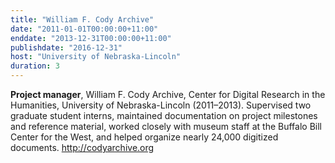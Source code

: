 ```yaml
---
title: "William F. Cody Archive"
date: "2011-01-01T00:00:00+11:00"
enddate: "2013-12-31T00:00:00+11:00"
publishdate: "2016-12-31"
host: "University of Nebraska-Lincoln"
duration: 3
---
```


**Project manager**, William F. Cody Archive, Center for Digital Research in the Humanities, University of Nebraska-Lincoln (2011–2013). Supervised two graduate student interns, maintained documentation on project milestones and reference material, worked closely with museum staff at the Buffalo Bill Center for the West, and helped organize nearly 24,000 digitized documents. <http://codyarchive.org>
